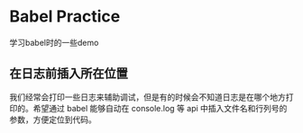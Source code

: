 # Babel Practice
学习babel时的一些demo

## 在日志前插入所在位置
我们经常会打印一些日志来辅助调试，但是有的时候会不知道日志是在哪个地方打印的。希望通过 babel 能够自动在 console.log 等 api 中插入文件名和行列号的参数，方便定位到代码。

